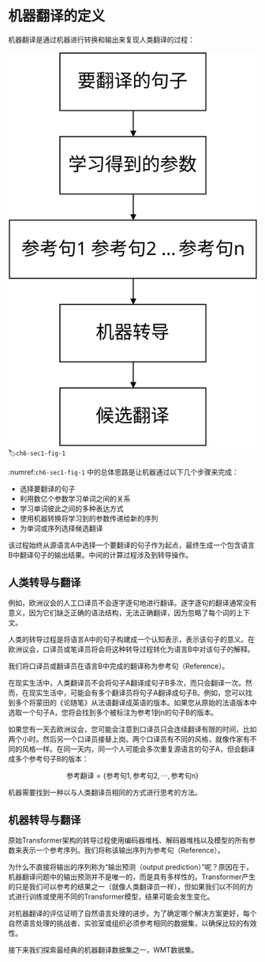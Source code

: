# 机器翻译的定义

机器翻译是通过机器进行转换和输出来复现人类翻译的过程：

![](screenshots/mt-process.svg)
:label:`ch6-sec1-fig-1`

:numref:`ch6-sec1-fig-1` 中的总体思路是让机器通过以下几个步骤来完成：

- 选择要翻译的句子
- 利用数亿个参数学习单词之间的关系
- 学习单词彼此之间的多种表达方式
- 使用机器转换将学习到的参数传递给新的序列
- 为单词或序列选择候选翻译

该过程始终从源语言A中选择一个要翻译的句子作为起点，最终生成一个包含语言B中翻译句子的输出结果。中间的计算过程涉及到转导操作。

## 人类转导与翻译

例如，欧洲议会的人工口译员不会逐字逐句地进行翻译。逐字逐句的翻译通常没有意义，因为它们缺乏正确的语法结构，无法正确翻译，因为忽略了每个词的上下文。

人类的转导过程是将语言A中的句子构建成一个认知表示，表示该句子的意义。在欧洲议会，口译员或笔译员将会将这种转导过程转化为语言B中对该句子的解释。

我们将口译员或翻译员在语言B中完成的翻译称为参考句（Reference）。

在现实生活中，人类翻译员不会将句子A翻译成句子B多次，而只会翻译一次。然而，在现实生活中，可能会有多个翻译员将句子A翻译成句子B。例如，您可以找到多个将蒙田的《论随笔》从法语翻译成英语的版本。如果您从原始的法语版本中选取一个句子A，您将会找到多个被标注为参考1到n的句子B的版本。

如果您有一天去欧洲议会，您可能会注意到口译员只会连续翻译有限的时间，比如两个小时。然后另一个口译员接替上岗。两个口译员有不同的风格，就像作家有不同的风格一样。在同一天内，同一个人可能会多次重复源语言的句子A，但会翻译成多个参考句子B的版本：

$$
\text{参考翻译} = \{\text{参考句1}, \text{参考句2}, \cdots, \text{参考句n}\}
$$

机器需要找到一种以与人类翻译员相同的方式进行思考的方法。

## 机器转导与翻译

原始Transformer架构的转导过程使用编码器堆栈、解码器堆栈以及模型的所有参数来表示一个参考序列。我们将称该输出序列为参考句（Reference）。

为什么不直接将输出的序列称为“输出预测（output prediction）”呢？原因在于，机器翻译问题中的输出预测并不是唯一的，而是具有多样性的。Transformer产生的只是我们可以参考的结果之一（就像人类翻译员一样），但如果我们以不同的方式进行训练或使用不同的Transformer模型，结果可能会发生变化。

对机器翻译的评估证明了自然语言处理的进步。为了确定哪个解决方案更好，每个自然语言处理的挑战者、实验室或组织必须参考相同的数据集，以确保比较的有效性。

接下来我们探索最经典的机器翻译数据集之一，WMT数据集。
